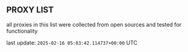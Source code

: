 ## PROXY LIST

all proxies in this list were collected from open sources and tested for functionality

last update: `2025-02-16 05:03:42.114737+00:00` UTC